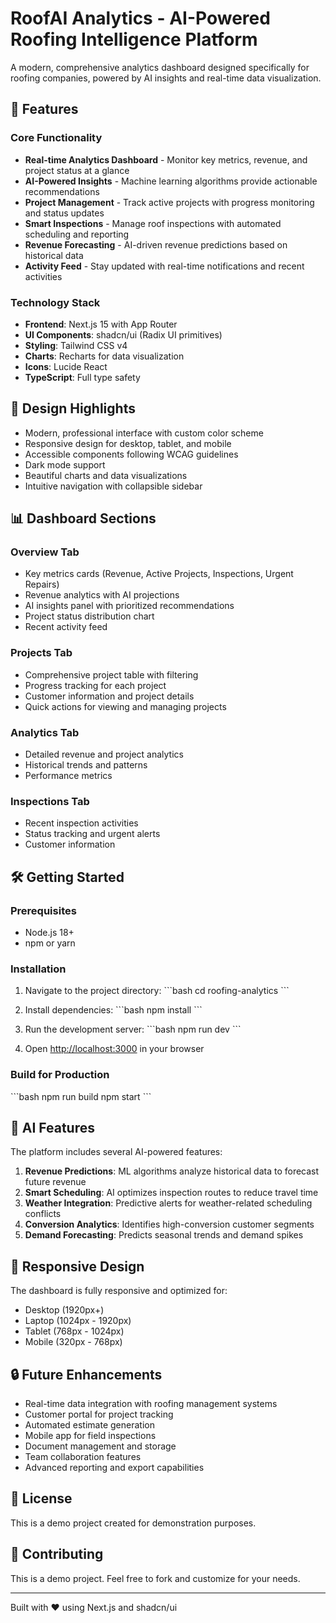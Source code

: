 # RoofAI Analytics - AI-Powered Roofing Intelligence Platform

A modern, comprehensive analytics dashboard designed specifically for roofing companies, powered by AI insights and real-time data visualization.

## 🚀 Features

### Core Functionality
- **Real-time Analytics Dashboard** - Monitor key metrics, revenue, and project status at a glance
- **AI-Powered Insights** - Machine learning algorithms provide actionable recommendations
- **Project Management** - Track active projects with progress monitoring and status updates
- **Smart Inspections** - Manage roof inspections with automated scheduling and reporting
- **Revenue Forecasting** - AI-driven revenue predictions based on historical data
- **Activity Feed** - Stay updated with real-time notifications and recent activities

### Technology Stack
- **Frontend**: Next.js 15 with App Router
- **UI Components**: shadcn/ui (Radix UI primitives)
- **Styling**: Tailwind CSS v4
- **Charts**: Recharts for data visualization
- **Icons**: Lucide React
- **TypeScript**: Full type safety

## 🎨 Design Highlights

- Modern, professional interface with custom color scheme
- Responsive design for desktop, tablet, and mobile
- Accessible components following WCAG guidelines
- Dark mode support
- Beautiful charts and data visualizations
- Intuitive navigation with collapsible sidebar

## 📊 Dashboard Sections

### Overview Tab
- Key metrics cards (Revenue, Active Projects, Inspections, Urgent Repairs)
- Revenue analytics with AI projections
- AI insights panel with prioritized recommendations
- Project status distribution chart
- Recent activity feed

### Projects Tab
- Comprehensive project table with filtering
- Progress tracking for each project
- Customer information and project details
- Quick actions for viewing and managing projects

### Analytics Tab
- Detailed revenue and project analytics
- Historical trends and patterns
- Performance metrics

### Inspections Tab
- Recent inspection activities
- Status tracking and urgent alerts
- Customer information

## 🛠️ Getting Started

### Prerequisites
- Node.js 18+ 
- npm or yarn

### Installation

1. Navigate to the project directory:
\`\`\`bash
cd roofing-analytics
\`\`\`

2. Install dependencies:
\`\`\`bash
npm install
\`\`\`

3. Run the development server:
\`\`\`bash
npm run dev
\`\`\`

4. Open [http://localhost:3000](http://localhost:3000) in your browser

### Build for Production

\`\`\`bash
npm run build
npm start
\`\`\`

## 🤖 AI Features

The platform includes several AI-powered features:

1. **Revenue Predictions**: ML algorithms analyze historical data to forecast future revenue
2. **Smart Scheduling**: AI optimizes inspection routes to reduce travel time
3. **Weather Integration**: Predictive alerts for weather-related scheduling conflicts
4. **Conversion Analytics**: Identifies high-conversion customer segments
5. **Demand Forecasting**: Predicts seasonal trends and demand spikes

## 📱 Responsive Design

The dashboard is fully responsive and optimized for:
- Desktop (1920px+)
- Laptop (1024px - 1920px)
- Tablet (768px - 1024px)
- Mobile (320px - 768px)

## 🔒 Future Enhancements

- Real-time data integration with roofing management systems
- Customer portal for project tracking
- Automated estimate generation
- Mobile app for field inspections
- Document management and storage
- Team collaboration features
- Advanced reporting and export capabilities

## 📄 License

This is a demo project created for demonstration purposes.

## 🤝 Contributing

This is a demo project. Feel free to fork and customize for your needs.

---

Built with ❤️ using Next.js and shadcn/ui
